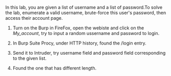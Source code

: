 In this lab, you are given a list of username and a list of password.To solve the lab, enumerate a valid username, brute-force this user's password, then access their account page.


1. Turn on the Burp in FireFox, open the webiste and click on the _My_account_, try to input a random ussername and password to login.  

2. In Burp Suite Procy, under HTTP history, found the /login entry.

3. Send it to Intruder, try username field and password field corresponding to the given list.

4. Found the one that has different length.
